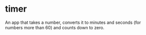 # timer
An app that takes a number, converts it to minutes and seconds (for numbers more than 60) and counts down to zero.

